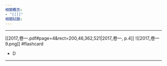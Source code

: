 ```yaml
---
相關概念: 
- "[[]]"
相關試題:
---
```


---
[[2017_卷一.pdf#page=4&rect=200,46,362,521|2017_卷一, p.4]]
 ![[2017_卷一 9.png]] #flashcard 
* D
---
<!--ID: 1730856877853-->

